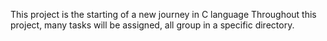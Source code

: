 This project is the starting of a new journey in C language
Throughout this project, many tasks will be assigned, all 
group in a specific directory.
